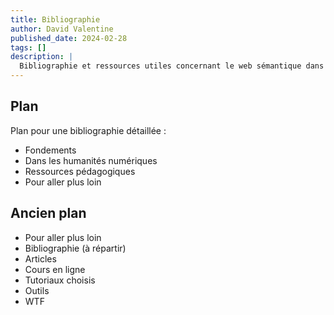 ```yaml
---
title: Bibliographie
author: David Valentine
published_date: 2024-02-28
tags: []
description: |
  Bibliographie et ressources utiles concernant le web sémantique dans le cadre du cours HNU6054.
---
```

## Plan

Plan pour une bibliographie détaillée :

- Fondements
- Dans les humanités numériques
- Ressources pédagogiques
- Pour aller plus loin

## Ancien plan

- Pour aller plus loin
- Bibliographie (à répartir)
- Articles
- Cours en ligne
- Tutoriaux choisis
- Outils
- WTF